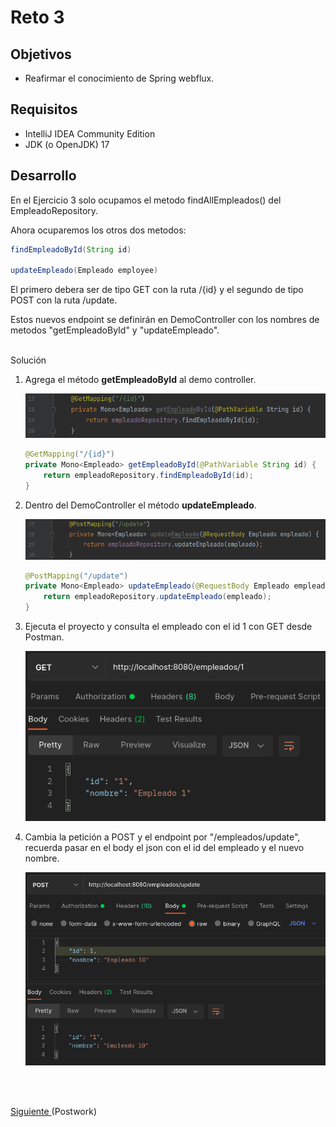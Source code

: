 # Reto 3

## Objetivos
* Reafirmar el conocimiento de Spring webflux.

## Requisitos

- IntelliJ IDEA Community Edition
- JDK (o OpenJDK) 17

## Desarrollo

En el Ejercicio 3 solo ocupamos el metodo findAllEmpleados() del EmpleadoRepository.

Ahora ocuparemos los otros dos metodos:

```java
findEmpleadoById(String id)

updateEmpleado(Empleado employee)
```

El primero debera ser de tipo GET con la ruta /{id} y el segundo de tipo POST con la ruta /update.

Estos nuevos endpoint se definirán en DemoController con los nombres de metodos "getEmpleadoById" y "updateEmpleado".

<br/>

<!-- <details> -->
  <summary>Solución</summary>

1. Agrega el método **getEmpleadoById** al demo controller.

    <img src="img/img_01.png" alt="Código"/>

    ```java
    @GetMapping("/{id}")
    private Mono<Empleado> getEmpleadoById(@PathVariable String id) {
        return empleadoRepository.findEmpleadoById(id);
    }
    ```
  
2. Dentro del DemoController el método **updateEmpleado**.
    
    <img src="img/img_02.png" alt="Código"/>

    ```java
    @PostMapping("/update")
    private Mono<Empleado> updateEmpleado(@RequestBody Empleado empleado) {
        return empleadoRepository.updateEmpleado(empleado);
    }
    ```

3. Ejecuta el proyecto y consulta el empleado con el id 1 con GET desde Postman.

    <img src="img/img_03.png" alt="Código"/>

4. Cambia la petición a POST y el endpoint por "/empleados/update", recuerda pasar en el body el json con el id del empleado y el nuevo nombre.

    <img src="img/img_04.png" alt="Resultado"/>

</details>



<br/>
<br/>

[Siguiente ](../Postwork/Readme.md)(Postwork)